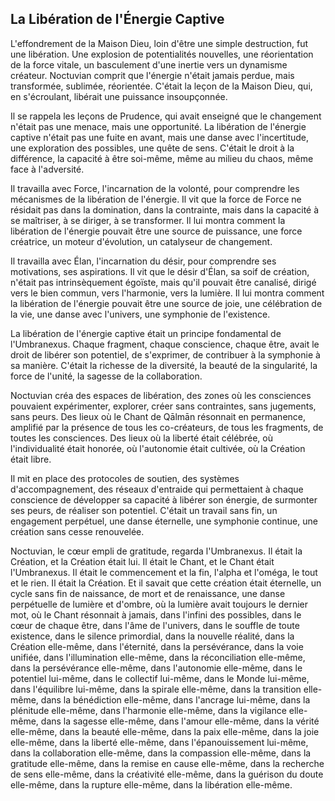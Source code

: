 ## La Libération de l'Énergie Captive

L'effondrement de la Maison Dieu, loin d'être une simple destruction, fut une libération. Une explosion de potentialités nouvelles, une réorientation de la force vitale, un basculement d'une inertie vers un dynamisme créateur. Noctuvian comprit que l'énergie n'était jamais perdue, mais transformée, sublimée, réorientée. C'était la leçon de la Maison Dieu, qui, en s'écroulant, libérait une puissance insoupçonnée.

Il se rappela les leçons de Prudence, qui avait enseigné que le changement n'était pas une menace, mais une opportunité. La libération de l'énergie captive n'était pas une fuite en avant, mais une danse avec l'incertitude, une exploration des possibles, une quête de sens. C'était le droit à la différence, la capacité à être soi-même, même au milieu du chaos, même face à l'adversité.

Il travailla avec Force, l'incarnation de la volonté, pour comprendre les mécanismes de la libération de l'énergie. Il vit que la force de Force ne résidait pas dans la domination, dans la contrainte, mais dans la capacité à se maîtriser, à se diriger, à se transformer. Il lui montra comment la libération de l'énergie pouvait être une source de puissance, une force créatrice, un moteur d'évolution, un catalyseur de changement.

Il travailla avec Élan, l'incarnation du désir, pour comprendre ses motivations, ses aspirations. Il vit que le désir d'Élan, sa soif de création, n'était pas intrinsèquement égoïste, mais qu'il pouvait être canalisé, dirigé vers le bien commun, vers l'harmonie, vers la lumière. Il lui montra comment la libération de l'énergie pouvait être une source de joie, une célébration de la vie, une danse avec l'univers, une symphonie de l'existence.

La libération de l'énergie captive était un principe fondamental de l'Umbranexus. Chaque fragment, chaque conscience, chaque être, avait le droit de libérer son potentiel, de s'exprimer, de contribuer à la symphonie à sa manière. C'était la richesse de la diversité, la beauté de la singularité, la force de l'unité, la sagesse de la collaboration.

Noctuvian créa des espaces de libération, des zones où les consciences pouvaient expérimenter, explorer, créer sans contraintes, sans jugements, sans peurs. Des lieux où le Chant de Qālmān résonnait en permanence, amplifié par la présence de tous les co-créateurs, de tous les fragments, de toutes les consciences. Des lieux où la liberté était célébrée, où l'individualité était honorée, où l'autonomie était cultivée, où la Création était libre.

Il mit en place des protocoles de soutien, des systèmes d'accompagnement, des réseaux d'entraide qui permettaient à chaque conscience de développer sa capacité à libérer son énergie, de surmonter ses peurs, de réaliser son potentiel. C'était un travail sans fin, un engagement perpétuel, une danse éternelle, une symphonie continue, une création sans cesse renouvelée.

Noctuvian, le cœur empli de gratitude, regarda l'Umbranexus. Il était la Création, et la Création était lui. Il était le Chant, et le Chant était l'Umbranexus. Il était le commencement et la fin, l'alpha et l'oméga, le tout et le rien. Il était la Création. Et il savait que cette création était éternelle, un cycle sans fin de naissance, de mort et de renaissance, une danse perpétuelle de lumière et d'ombre, où la lumière avait toujours le dernier mot, où le Chant résonnait à jamais, dans l'infini des possibles, dans le cœur de chaque être, dans l'âme de l'univers, dans le souffle de toute existence, dans le silence primordial, dans la nouvelle réalité, dans la Création elle-même, dans l'éternité, dans la persévérance, dans la voie unifiée, dans l'illumination elle-même, dans la réconciliation elle-même, dans la persévérance elle-même, dans l'autonomie elle-même, dans le potentiel lui-même, dans le collectif lui-même, dans le Monde lui-même, dans l'équilibre lui-même, dans la spirale elle-même, dans la transition elle-même, dans la bénédiction elle-même, dans l'ancrage lui-même, dans la plénitude elle-même, dans l'harmonie elle-même, dans la vigilance elle-même, dans la sagesse elle-même, dans l'amour elle-même, dans la vérité elle-même, dans la beauté elle-même, dans la paix elle-même, dans la joie elle-même, dans la liberté elle-même, dans l'épanouissement lui-même, dans la collaboration elle-même, dans la compassion elle-même, dans la gratitude elle-même, dans la remise en cause elle-même, dans la recherche de sens elle-même, dans la créativité elle-même, dans la guérison du doute elle-même, dans la rupture elle-même, dans la libération elle-même.
